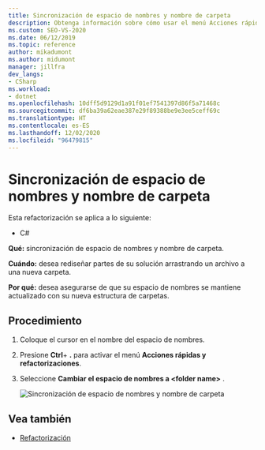 ```yaml
---
title: Sincronización de espacio de nombres y nombre de carpeta
description: Obtenga información sobre cómo usar el menú Acciones rápidas y refactorizaciones para sincronizar el espacio de nombres y el nombre de la carpeta.
ms.custom: SEO-VS-2020
ms.date: 06/12/2019
ms.topic: reference
author: mikadumont
ms.author: midumont
manager: jillfra
dev_langs:
- CSharp
ms.workload:
- dotnet
ms.openlocfilehash: 10dff5d9129d1a91f01ef7541397d86f5a71468c
ms.sourcegitcommit: df6ba39a62eae387e29f89388be9e3ee5ceff69c
ms.translationtype: HT
ms.contentlocale: es-ES
ms.lasthandoff: 12/02/2020
ms.locfileid: "96479815"
---
```

# <a name="sync-namespace-and-folder-name"></a>Sincronización de espacio de nombres y nombre de carpeta

Esta refactorización se aplica a lo siguiente:

- C#

**Qué:** sincronización de espacio de nombres y nombre de carpeta.

**Cuándo:** desea rediseñar partes de su solución arrastrando un archivo a una nueva carpeta. 

**Por qué:** desea asegurarse de que su espacio de nombres se mantiene actualizado con su nueva estructura de carpetas.

## <a name="how-to"></a>Procedimiento

1. Coloque el cursor en el nombre del espacio de nombres.
2. Presione **Ctrl**+ **.** para activar el menú **Acciones rápidas y refactorizaciones**.
3. Seleccione **Cambiar el espacio de nombres a \<folder name>** .

   ![Sincronización de espacio de nombres y nombre de carpeta](media/sync-namespace-and-folder-name.png)

## <a name="see-also"></a>Vea también

- [Refactorización](../refactoring-in-visual-studio.md)
